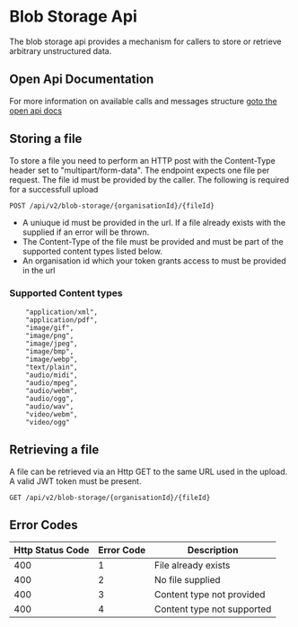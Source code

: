# Blob Storage Api

The blob storage api provides a mechanism for callers to store or retrieve arbitrary unstructured data.

## Open Api Documentation
For more information on available calls and messages structure [goto the open api docs](http://secure.trackmatic.co.za/documentation/blob-storage.html)

## Storing a file

To store a file you need to perform an HTTP post with the Content-Type header set to "multipart/form-data". The endpoint expects one file per request. The file id must be provided by the caller. The following is required for a successfull upload

```
POST /api/v2/blob-storage/{organisationId}/{fileId}
```

- A uniuque id must be provided in the url. If a file already exists with the supplied if an error will be thrown.
- The Content-Type of the file must be provided and must be part of the supported content types listed below.
- An organisation id which your token grants access to must be provided in the url

### Supported Content types

```
    "application/xml",
    "application/pdf",
    "image/gif",
    "image/png",
    "image/jpeg",
    "image/bmp",
    "image/webp",
    "text/plain",
    "audio/midi",
    "audio/mpeg",
    "audio/webm",
    "audio/ogg",
    "audio/wav",
    "video/webm",
    "video/ogg"
```

## Retrieving a file

A file can be retrieved via an Http GET to the same URL used in the upload. A valid JWT token must be present.

```
GET /api/v2/blob-storage/{organisationId}/{fileId}
```

## Error Codes

|Http Status Code|Error Code|Description|
|----------------|----------|-----------|
|400|1|File already exists|
|400|2|No file supplied|
|400|3|Content type not provided|
|400|4|Content type not supported|

